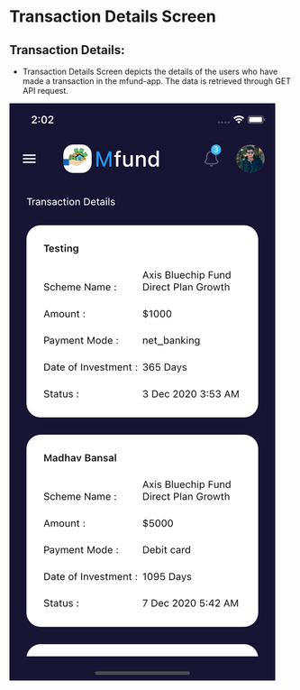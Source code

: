# Transaction Details Screen

## **Transaction Details:**

* Transaction Details Screen depicts the details of the users who have made a transaction in the mfund-app. The data is retrieved through GET API request.

![](../../.gitbook/assets/simulator-screen-shot-iphone-12-mini-2020-12-24-at-14.02.36.png)

